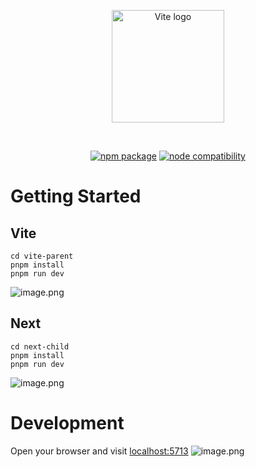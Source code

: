 <p align="center">
  <a href="https://micro-zoe.github.io/micro-app/" target="_blank" rel="noopener noreferrer">
    <img width="180" src="https://micro-zoe.github.io/micro-app/home/assets/logo.png" alt="Vite logo">
  </a>
</p>
<br/>
<p align="center">
  <a href="https://www.npmjs.com/package/@micro-zoe/micro-app"><img src="https://img.shields.io/badge/npm-10.2.3-blue" alt="npm package"></a>
  <a href="https://nodejs.org/en/about/previous-releases"><img src="https://img.shields.io/badge/node-%3E=20.0.0-green" alt="node compatibility"></a>
</p>

# Getting Started
## Vite
```
cd vite-parent
pnpm install
pnpm run dev
```
![image.png](https://cdn.nlark.com/yuque/0/2024/png/2489554/1704251738092-4b6d0e0a-0f2b-4c27-bb36-2a0eef1049bf.png#averageHue=%23010101&clientId=u981e5c53-6c37-4&from=paste&height=251&id=u56c91275&originHeight=344&originWidth=1126&originalType=binary&ratio=2&rotation=0&showTitle=false&size=54675&status=done&style=none&taskId=u730252a0-50cc-48fe-b420-d1bde268031&title=&width=820)
## Next
```
cd next-child
pnpm install
pnpm run dev
```
![image.png](https://cdn.nlark.com/yuque/0/2024/png/2489554/1704251795650-139507ee-4744-45bd-971e-9e4cf2363f5c.png#averageHue=%23000000&clientId=u981e5c53-6c37-4&from=paste&height=187&id=u7c82be6a&originHeight=374&originWidth=1640&originalType=binary&ratio=2&rotation=0&showTitle=false&size=77353&status=done&style=none&taskId=ua2db7309-af5d-45d9-a630-2abbf90ba3a&title=&width=820)
# Development
Open your browser and visit [localhost:5713](http://localhost:5713)
![image.png](https://cdn.nlark.com/yuque/0/2024/png/2489554/1704251972046-bcdec7fb-a4d2-46fd-97e9-0c7e522b54be.png#averageHue=%2342b733&clientId=u981e5c53-6c37-4&from=paste&height=1003&id=uebbe244b&originHeight=2006&originWidth=3800&originalType=binary&ratio=2&rotation=0&showTitle=false&size=503022&status=done&style=none&taskId=u0b958160-02c8-4555-979a-9b0456561b2&title=&width=1900)
